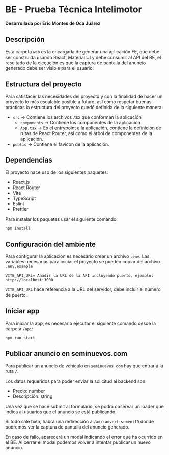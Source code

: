 # BE - Prueba Técnica Intelimotor

**Desarrollada por Eric Montes de Oca Juárez**

## Descripción

Esta carpeta `web` es la encargada de generar una aplicación FE, que debe ser construida usando React, Material UI y debe consumir al API del BE, el resultado de la ejecución es que la captura de pantalla del anuncio generado debe ser visible para el usuario.

## Estructura del proyecto

Para satisfacer las necesidades del proyecto y con la finalidad de hacer un proyecto lo más escalable posible a futuro, así cómo respetar buenas prácticas la estructura del proyecto quedó definida de la siguiente manera:

- `src` -> Contiene los archivos .tsx que conforman la aplicación
  - `components` -> Contiene los componentes de la aplicación
  - `App.tsx` -> Es el entrypoint a la aplicación, contiene la definición de rutas de React Router, así como el árbol de componentes de la aplicación.
- `public` -> Contiene el favicon de la aplicación.

## Dependencias

El proyecto hace uso de los siguientes paquetes:

- React.js
- React Router
- Vite
- TypeScript
- Eslint
- Prettier

Para instalar los paquetes usar el siguiente comando:

```
npm install
```

## Configuración del ambiente

Para configurar la aplicación es necesario crear un archivo `.env`. Las variables necesarias para iniciar el proyecto se pueden copiar del archivo `.env.example`

```
VITE_API_URL= Añadir la URL de la API incluyendo puerto, ejemplo: http://localhost:3000
```

`VITE_API_URL` hace referencia a la URL del servidor, debe incluir el número de puerto.

## Iniciar app

Para iniciar la app, es necesario ejecutar el siguiente comando desde la carpeta `/api`:

```
npm run start
```

## Publicar anuncio en seminuevos.com

Para publicar un anuncio de vehículo en `seminuevos.com`
hay que entrar a la ruta `/`.

Los datos requeridos para poder enviar la solicitud al backend son:

- Precio: number
- Descripción: string

Una vez que se hace submit al formulario, se podrá observar un loader que indica al usuarios que el anuncio se está publicando.

Si todo sale bien, habrá una redirección a `/ad/:advertisementID` donde podremos ver la captura de pantalla del anuncio generado.

En caso de fallo, aparecerá un modal indicando el error que ha ocurrido en el BE. Al cerrar el modal podemos volver a intentar publicar un nuevo anuncio.
